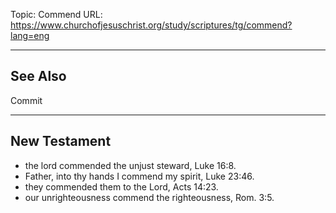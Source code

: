 Topic: Commend
URL: https://www.churchofjesuschrist.org/study/scriptures/tg/commend?lang=eng

---

## See Also

Commit

---

## New Testament

- the lord commended the unjust steward, Luke 16:8.
- Father, into thy hands I commend my spirit, Luke 23:46.
- they commended them to the Lord, Acts 14:23.
- our unrighteousness commend the righteousness, Rom. 3:5.

